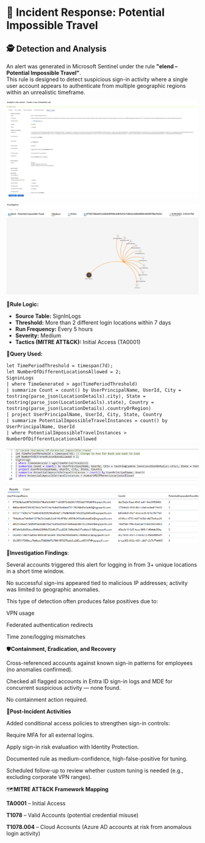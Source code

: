 # 🚨 Incident Response: Potential Impossible Travel  

## 🕵️ Detection and Analysis  

An alert was generated in Microsoft Sentinel under the rule **"elend – Potential Impossible Travel"**.  
This rule is designed to detect suspicious sign-in activity where a single user account appears to authenticate from multiple geographic regions within an unrealistic timeframe.  



![Potential Impossible Travel Graph](../images/potential-impossible-travel-1.png)  

![Query Results](../images/potential-impossible-travel-2.png)  



**🔎Rule Logic:**  
- **Source Table:** SignInLogs  
- **Threshold:** More than 2 different login locations within 7 days  
- **Run Frequency:** Every 5 hours  
- **Severity:** Medium  
- **Tactics (MITRE ATT&CK):** Initial Access (TA0001)  

**📝Query Used:**  

```kql
let TimePeriodThreshold = timespan(7d); 
let NumberOfDifferentLocationsAllowed = 2;
SigninLogs
| where TimeGenerated > ago(TimePeriodThreshold)
| summarize Count = count() by UserPrincipalName, UserId, City = tostring(parse_json(LocationDetails).city), State = tostring(parse_json(LocationDetails).state), Country = tostring(parse_json(LocationDetails).countryOrRegion)
| project UserPrincipalName, UserId, City, State, Country
| summarize PotentialImpossibleTravelInstances = count() by UserPrincipalName, UserId
| where PotentialImpossibleTravelInstances > NumberOfDifferentLocationsAllowed
```


![Analytics Rule](../images/potential-impossible-travel-3.png)  




🧾**Investigation Findings**:

Several accounts triggered this alert for logging in from 3+ unique locations in a short time window.

No successful sign-ins appeared tied to malicious IP addresses; activity was limited to geographic anomalies.

This type of detection often produces false positives due to:

VPN usage

Federated authentication redirects

Time zone/logging mismatches





🛡️**Containment, Eradication, and Recovery**

Cross-referenced accounts against known sign-in patterns for employees (no anomalies confirmed).

Checked all flagged accounts in Entra ID sign-in logs and MDE for concurrent suspicious activity — none found.

No containment action required.





📘**Post-Incident Activities**

Added conditional access policies to strengthen sign-in controls:

Require MFA for all external logins.

Apply sign-in risk evaluation with Identity Protection.

Documented rule as medium-confidence, high-false-positive for tuning.

Scheduled follow-up to review whether custom tuning is needed (e.g., excluding corporate VPN ranges).


🗺️**MITRE ATT&CK Framework Mapping**

**TA0001** – Initial Access

**T1078** – Valid Accounts (potential credential misuse)

**T1078.004** – Cloud Accounts (Azure AD accounts at risk from anomalous login activity)
